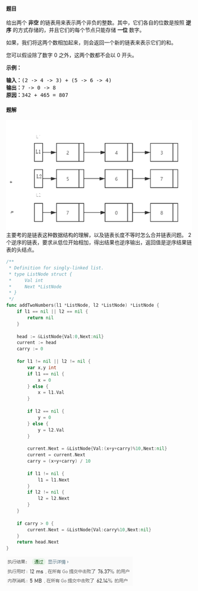 #### 题目
<p>给出两个&nbsp;<strong>非空</strong> 的链表用来表示两个非负的整数。其中，它们各自的位数是按照&nbsp;<strong>逆序</strong>&nbsp;的方式存储的，并且它们的每个节点只能存储&nbsp;<strong>一位</strong>&nbsp;数字。</p>

<p>如果，我们将这两个数相加起来，则会返回一个新的链表来表示它们的和。</p>

<p>您可以假设除了数字 0 之外，这两个数都不会以 0&nbsp;开头。</p>

<p><strong>示例：</strong></p>

<pre><strong>输入：</strong>(2 -&gt; 4 -&gt; 3) + (5 -&gt; 6 -&gt; 4)
<strong>输出：</strong>7 -&gt; 0 -&gt; 8
<strong>原因：</strong>342 + 465 = 807
</pre>


#### 题解

![思路](https://raw.githubusercontent.com/betterfor/cloudImage/master/images/2019-12-31/000201.png)
主要考的是链表这种数据结构的理解，以及链表长度不等时怎么合并链表问题。
2 个逆序的链表，要求从低位开始相加，得出结果也逆序输出，返回值是逆序结果链表的头结点。
```go
/**
 * Definition for singly-linked list.
 * type ListNode struct {
 *     Val int
 *     Next *ListNode
 * }
 */
func addTwoNumbers(l1 *ListNode, l2 *ListNode) *ListNode {
    if l1 == nil || l2 == nil {
		return nil
	}

	head := &ListNode{Val:0,Next:nil}
	current := head
	carry := 0

	for l1 != nil || l2 != nil {
		var x,y int
		if l1 == nil {
			x = 0
		} else {
			x = l1.Val
		}

		if l2 == nil {
			y = 0
		} else {
			y = l2.Val
		}

		current.Next = &ListNode{Val:(x+y+carry)%10,Next:nil}
		current = current.Next
		carry = (x+y+carry) / 10

		if l1 != nil {
			l1 = l1.Next
		}
		if l2 != nil {
			l2 = l2.Next
		}
	}

	if carry > 0 {
		current.Next = &ListNode{Val:carry%10,Next:nil}
	}
	return head.Next
}
```
![](https://raw.githubusercontent.com/betterfor/cloudImage/master/images/2020-03-17/000202.png)
